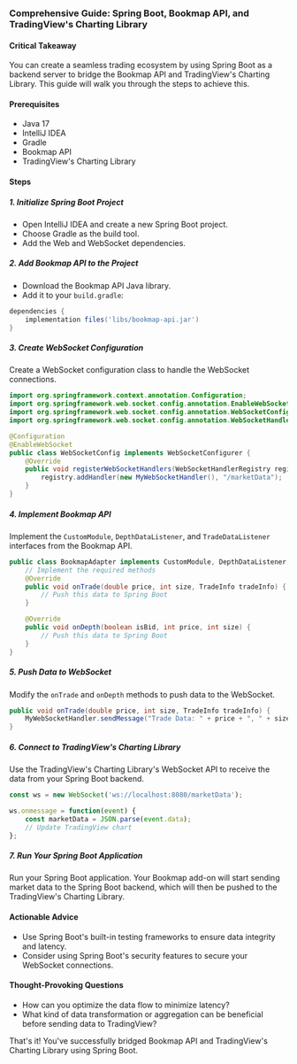 ### Comprehensive Guide: Spring Boot, Bookmap API, and TradingView's Charting Library

#### Critical Takeaway
You can create a seamless trading ecosystem by using Spring Boot as a backend server to bridge the Bookmap API and TradingView's Charting Library. This guide will walk you through the steps to achieve this.

#### Prerequisites
- Java 17
- IntelliJ IDEA
- Gradle
- Bookmap API
- TradingView's Charting Library

#### Steps

##### 1. Initialize Spring Boot Project
- Open IntelliJ IDEA and create a new Spring Boot project.
- Choose Gradle as the build tool.
- Add the Web and WebSocket dependencies.

##### 2. Add Bookmap API to the Project
- Download the Bookmap API Java library.
- Add it to your `build.gradle`:

```groovy
dependencies {
    implementation files('libs/bookmap-api.jar')
}
```

##### 3. Create WebSocket Configuration
Create a WebSocket configuration class to handle the WebSocket connections.

```java
import org.springframework.context.annotation.Configuration;
import org.springframework.web.socket.config.annotation.EnableWebSocket;
import org.springframework.web.socket.config.annotation.WebSocketConfigurer;
import org.springframework.web.socket.config.annotation.WebSocketHandlerRegistry;

@Configuration
@EnableWebSocket
public class WebSocketConfig implements WebSocketConfigurer {
    @Override
    public void registerWebSocketHandlers(WebSocketHandlerRegistry registry) {
        registry.addHandler(new MyWebSocketHandler(), "/marketData");
    }
}
```

##### 4. Implement Bookmap API
Implement the `CustomModule`, `DepthDataListener`, and `TradeDataListener` interfaces from the Bookmap API.

```java
public class BookmapAdapter implements CustomModule, DepthDataListener, TradeDataListener {
    // Implement the required methods
    @Override
    public void onTrade(double price, int size, TradeInfo tradeInfo) {
        // Push this data to Spring Boot
    }

    @Override
    public void onDepth(boolean isBid, int price, int size) {
        // Push this data to Spring Boot
    }
}
```

##### 5. Push Data to WebSocket
Modify the `onTrade` and `onDepth` methods to push data to the WebSocket.

```java
public void onTrade(double price, int size, TradeInfo tradeInfo) {
    MyWebSocketHandler.sendMessage("Trade Data: " + price + ", " + size);
}
```

##### 6. Connect to TradingView's Charting Library
Use the TradingView's Charting Library's WebSocket API to receive the data from your Spring Boot backend.

```javascript
const ws = new WebSocket('ws://localhost:8080/marketData');

ws.onmessage = function(event) {
    const marketData = JSON.parse(event.data);
    // Update TradingView chart
};
```

##### 7. Run Your Spring Boot Application
Run your Spring Boot application. Your Bookmap add-on will start sending market data to the Spring Boot backend, which will then be pushed to the TradingView's Charting Library.

#### Actionable Advice
- Use Spring Boot's built-in testing frameworks to ensure data integrity and latency.
- Consider using Spring Boot's security features to secure your WebSocket connections.

#### Thought-Provoking Questions
- How can you optimize the data flow to minimize latency?
- What kind of data transformation or aggregation can be beneficial before sending data to TradingView?

That's it! You've successfully bridged Bookmap API and TradingView's Charting Library using Spring Boot.